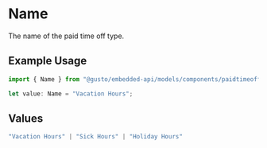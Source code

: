 # Name

The name of the paid time off type.

## Example Usage

```typescript
import { Name } from "@gusto/embedded-api/models/components/paidtimeoff.js";

let value: Name = "Vacation Hours";
```

## Values

```typescript
"Vacation Hours" | "Sick Hours" | "Holiday Hours"
```